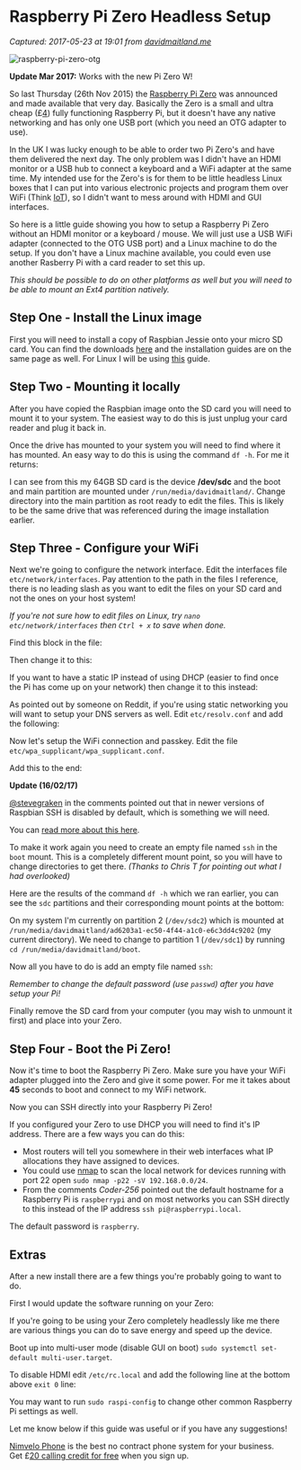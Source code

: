 # Raspberry Pi Zero Headless Setup

_Captured: 2017-05-23 at 19:01 from [davidmaitland.me](https://davidmaitland.me/2015/12/raspberry-pi-zero-headless-setup/)_

![raspberry-pi-zero-otg](https://davidmaitland.me/images/posts/raspberry-pi-zero-otg.jpg)

**Update Mar 2017:** Works with the new Pi Zero W!

So last Thursday (26th Nov 2015) the [Raspberry Pi Zero](https://www.raspberrypi.org/blog/raspberry-pi-zero/) was announced and made available that very day. Basically the Zero is a small and ultra cheap (£[4](https://shop.pimoroni.com/products/raspberry-pi-zero)) fully functioning Raspberry Pi, but it doesn't have any native networking and has only one USB port (which you need an OTG adapter to use).

In the UK I was lucky enough to be able to order two Pi Zero's and have them delivered the next day. The only problem was I didn't have an HDMI monitor or a USB hub to connect a keyboard and a WiFi adapter at the same time. My intended use for the Zero's is for them to be little headless Linux boxes that I can put into various electronic projects and program them over WiFi (Think [IoT](https://en.wikipedia.org/wiki/Internet_of_Things)), so I didn't want to mess around with HDMI and GUI interfaces.

So here is a little guide showing you how to setup a Raspberry Pi Zero without an HDMI monitor or a keyboard / mouse. We will just use a USB WiFi adapter (connected to the OTG USB port) and a Linux machine to do the setup. If you don't have a Linux machine available, you could even use another Rasberry Pi with a card reader to set this up.

_This should be possible to do on other platforms as well but you will need to be able to mount an Ext4 partition natively._

## Step One - Install the Linux image

First you will need to install a copy of Raspbian Jessie onto your micro SD card. You can find the downloads [here](https://www.raspberrypi.org/downloads/raspbian/) and the installation guides are on the same page as well. For Linux I will be using [this](https://www.raspberrypi.org/documentation/installation/installing-images/linux.md) guide.

## Step Two - Mounting it locally

After you have copied the Raspbian image onto the SD card you will need to mount it to your system. The easiest way to do this is just unplug your card reader and plug it back in.

Once the drive has mounted to your system you will need to find where it has mounted. An easy way to do this is using the command `df -h`. For me it returns:

I can see from this my 64GB SD card is the device **/dev/sdc** and the boot and main partition are mounted under `/run/media/davidmaitland/`. Change directory into the main partition as root ready to edit the files. This is likely to be the same drive that was referenced during the image installation earlier.

## Step Three - Configure your WiFi

Next we're going to configure the network interface. Edit the interfaces file `etc/network/interfaces`. Pay attention to the path in the files I reference, there is no leading slash as you want to edit the files on your SD card and not the ones on your host system!

_If you're not sure how to edit files on Linux, try `nano etc/network/interfaces` then `Ctrl + x` to save when done._

Find this block in the file:

Then change it to this:

If you want to have a static IP instead of using DHCP (easier to find once the Pi has come up on your network) then change it to this instead:

As pointed out by someone on Reddit, if you're using static networking you will want to setup your DNS servers as well. Edit `etc/resolv.conf` and add the following:

Now let's setup the WiFi connection and passkey. Edit the file `etc/wpa_supplicant/wpa_supplicant.conf`.

Add this to the end:

**Update (16/02/17)**

[@stevegraken](https://disqus.com/by/stevegraken) in the comments pointed out that in newer versions of Raspbian SSH is disabled by default, which is something we will need.

You can [read more about this here](https://www.raspberrypi.org/blog/a-security-update-for-raspbian-pixel/).

To make it work again you need to create an empty file named `ssh` in the `boot` mount. This is a completely different mount point, so you will have to change directories to get there. _(Thanks to Chris T for pointing out what I had overlooked)_

Here are the results of the command `df -h` which we ran earlier, you can see the `sdc` partitions and their corresponding mount points at the bottom:

On my system I'm currently on partition 2 (`/dev/sdc2`) which is mounted at `/run/media/davidmaitland/ad6203a1-ec50-4f44-a1c0-e6c3dd4c9202` (my current directory). We need to change to partition 1 (`/dev/sdc1`) by running `cd /run/media/davidmaitland/boot`.

Now all you have to do is add an empty file named `ssh`:

_Remember to change the default password (use `passwd`) after you have setup your Pi!_

Finally remove the SD card from your computer (you may wish to unmount it first) and place into your Zero.

## Step Four - Boot the Pi Zero!

Now it's time to boot the Raspberry Pi Zero. Make sure you have your WiFi adapter plugged into the Zero and give it some power. For me it takes about **45** seconds to boot and connect to my WiFi network.

Now you can SSH directly into your Raspberry Pi Zero!

If you configured your Zero to use DHCP you will need to find it's IP address. There are a few ways you can do this:

  * Most routers will tell you somewhere in their web interfaces what IP allocations they have assigned to devices.
  * You could use [nmap](https://nmap.org) to scan the local network for devices running with port 22 open `sudo nmap -p22 -sV 192.168.0.0/24`.
  * From the comments _Coder-256_ pointed out the default hostname for a Raspberry Pi is `raspberrypi` and on most networks you can SSH directly to this instead of the IP address `ssh pi@raspberrypi.local`.

The default password is `raspberry`.

## Extras

After a new install there are a few things you're probably going to want to do.

First I would update the software running on your Zero:

If you're going to be using your Zero completely headlessly like me there are various things you can do to save energy and speed up the device.

Boot up into multi-user mode (disable GUI on boot) `sudo systemctl set-default multi-user.target`.

To disable HDMI edit `/etc/rc.local` and add the following line at the bottom above `exit 0` line:

You may want to run `sudo raspi-config` to change other common Raspberry Pi settings as well.

Let me know below if this guide was useful or if you have any suggestions!

[Nimvelo Phone](http://www.nimvelo.com/recommend/NzE5LDkzMg) is the best no contract phone system for your business.   
Get £[20 calling credit for free](http://www.nimvelo.com/recommend/NzE5LDkzMg) when you sign up.

